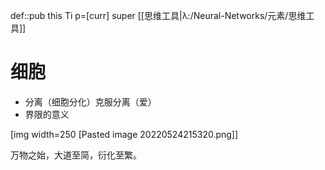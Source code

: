 def::pub this Ti p=[curr] super [[思维工具|λ:/Neural-Networks/元素/思维工具]]


# 细胞

- 分离（细胞分化）克服分离（爱）
- 界限的意义

[img width=250 [Pasted image 20220524215320.png]]


万物之始，大道至简，衍化至繁。